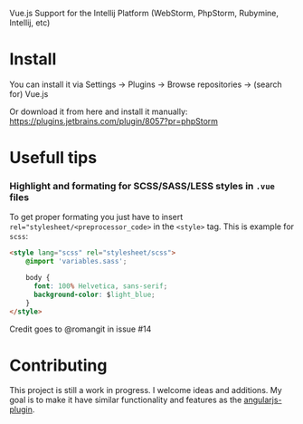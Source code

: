 Vue.js Support for the Intellij Platform (WebStorm, PhpStorm, Rubymine, Intellij, etc)

# Install
You can install it via Settings -> Plugins -> Browse repositories -> (search for) Vue.js

Or download it from here and install it manually:
https://plugins.jetbrains.com/plugin/8057?pr=phpStorm

# Usefull tips
### Highlight and formating for SCSS/SASS/LESS styles in `.vue` files

To get proper formating you just have to insert `rel="stylesheet/<preprocessor_code>` in the `<style>` tag.
This is example for `scss`:
```HTML
<style lang="scss" rel="stylesheet/scss">
	@import 'variables.sass';

	body {
	  font: 100% Helvetica, sans-serif;
	  background-color: $light_blue;
	}
</style>
```
Credit goes to @romangit in issue #14


# Contributing
This project is still a work in progress.  I welcome ideas and additions.  My goal is to make it have similar functionality and features as the [angularjs-plugin](https://github.com/JetBrains/intellij-plugins/tree/master/AngularJS).
